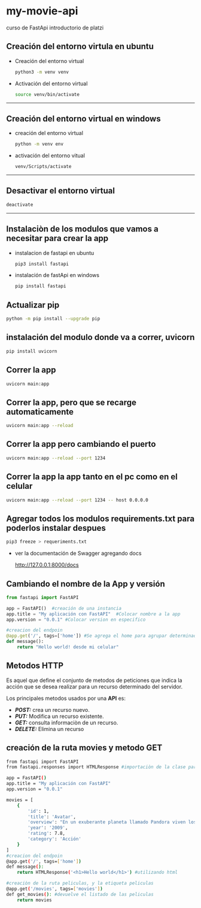 # my-movie-api
curso de FastApi introductorio de platzi

## Creación del entorno virtula en ubuntu

* Creación del entorno virtual
    ```sh
    python3 -m venv venv
    ```

* Activación del entorno virtual

    ```sh
    source venv/bin/activate
    ```
---

## Creación del entorno virtual en windows
* creación del entorno virtual
    ```sh
    python -m venv env
    ```
* activación del entorno vitual
    ```sh
    venv/Scripts/activate
    ```
---
## Desactivar el entorno virtual
```sh
deactivate
```

---
## Instalaciòn de los modulos que vamos a necesitar para crear la app

* instalacion de fastapi en ubuntu
    ```sh
    pip3 install fastapi
    ```
* instalación de fastApi en windows
    ```sh
    pip install fastapi
    ```
## Actualizar pip

```sh
python -m pip install --upgrade pip
```

## instalación del modulo donde va a correr, uvicorn
```sh
pip install uvicorn
```
## Correr la app
```sh
uvicorn main:app 
```
## Correr la app, pero que se recarge automaticamente

```sh
uvicorn main:app --reload
```

## Correr la app pero cambiando el puerto
```sh
uvicorn main:app --reload --port 1234
```
## Correr la app la app tanto en el pc como en el celular
```sh
uvicorn main:app --reload --port 1234 -- host 0.0.0.0
```

## Agregar todos los modulos requirements.txt para poderlos instalar despues
```sh
pip3 freeze > requeriments.txt
```

* ver la documentación de Swagger agregando docs

    http://127.0.0.1:8000/docs

## Cambiando el nombre de la App y versión
```py
from fastapi import FastAPI

app = FastAPI()  #creación de una instancia
app.title = "My aplicación con FastAPI"  #Colocar nombre a la app
app.version = "0.0.1" #Colocar version en especifico

#creacion del endpoin
@app.get('/', tags=['home']) #Se agrega el home para agrupar determinadas rutas
def message():
    return "Hello world! desde mi celular"

```

## Metodos HTTP
Es aquel que define el conjunto de metodos de peticiones que indica la acción que se desea realizar para un recurso determinado del servidor.

Los principales metodos usados por una **API** es:

* **_POST:_** crea un recurso nuevo.
* **_PUT:_** Modifica un recurso existente.
* **_GET:_** consulta informaciòn de un recurso.
* **_DELETE:_** Elimina un recurso

## creación de la ruta movies y metodo GET

```sh
from fastapi import FastAPI
from fastapi.responses import HTMLResponse #importaciòn de la clase para utilizar html

app = FastAPI() 
app.title = "My aplicación con FastAPI" 
app.version = "0.0.1" 

movies = [
    {
        'id': 1,
        'title': 'Avatar',
        'overview': "En un exuberante planeta llamado Pandora viven los Na'vi, seres que ...",
        'year': '2009',
        'rating': 7.8,
        'category': 'Acción'    
    } 
]
#creacion del endpoin
@app.get('/', tags=['home']) 
def message():
    return HTMLResponse('<h1>Hello world</h1>') #utilizando html

#creaciòn de la ruta peliculas, y la etiqueta peliculas
@app.get('/movies', tags=['movies'])
def get_movies(): #devuelve el listado de las peliculas
    return movies

```

